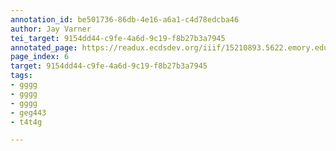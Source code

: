 ```yaml
---
annotation_id: be501736-86db-4e16-a6a1-c4d78edcba46
author: Jay Varner
tei_target: 9154dd44-c9fe-4a6d-9c19-f8b27b3a7945
annotated_page: https://readux.ecdsdev.org/iiif/15210893.5622.emory.edu/canvas/15210893.5622.emory.edu$7
page_index: 6
target: 9154dd44-c9fe-4a6d-9c19-f8b27b3a7945
tags:
- gggg
- gggg
- gggg
- geg443
- t4t4g

---
```

